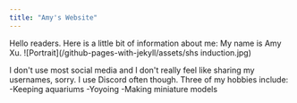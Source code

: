 ```yaml
---
title: "Amy's Website"
---
```


Hello readers. Here is a little bit of information about me:
My name is Amy Xu.
![Portrait](/github-pages-with-jekyll/assets/shs induction.jpg)

<p>I don't use most social media and I don't really feel like sharing my usernames, sorry. I use Discord often though.
Three of my hobbies include:
-Keeping aquariums
-Yoyoing
-Making miniature models
